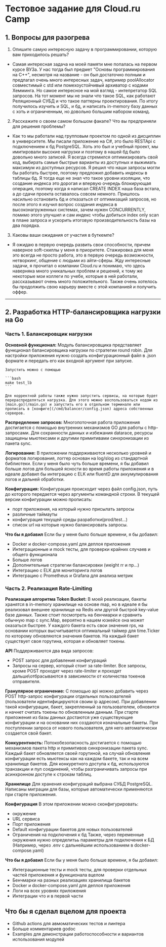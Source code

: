 # Тестовое задание для Cloud.ru Camp


## 1. Вопросы для разогрева

1. Опишите самую интересную задачу в программировании, которую вам приходилось решать?

- Самая интересная задача на моей памяти мне попалась на первом курсе ВУЗа. У нас тогда был предмет "Основы программирования на С++", несмотря на название - он был достаточно полным и предлагал очень много интересных задач, например poolAllocator совместимый с std или помехоустойчивый архиватор с кодами Хемминга. Но самое интересное на мой взгляд - интепретатор SQL запросов. На тот момент мы не знали что такое SQL, как работают Реляционный СУБД и что такое паттерны проектирования. По итогу получилось изучить и SQL, и бд, и написать in-memory базу данных с хоть и ограниченным, но довольно большим набором команд.


2. Расскажите о своем самом большом факапе? Что вы предприняли для решения проблемы?

-  Как то мы работали над групповым проектом по одной из дисциплин в университете. Мы писали приложение на C#, это было RESTApi с подключением к бд PostgreSQL. Хоть это был и учебный проект, мы имитировали высокие нагрузки и поэтому в нашей бд было довольно много записей. Я всегда стремился оптимизировать свой код, выбирать самые быстрые варианты из доступных и выжимать максимум из доступных ресурсов. Я решил что наши запросы могли бы работать быстрее, поэтому предложил добавить индексы в таблицы бд. Я тогда еще не знал что такое уровни изоляции, что создание индекса это дорогая и впервую очередь блокирующая операция, поэтому когда я написал CREATE INDEX наша база встала, а до сдачи проекта оставалось совсем немного. Пришлось насильно остановить бд и отказаться от оптимизаций запросов, но после этого я изучил вопрос создания индекса в высоконагруженных системах, зачем нужен CONCURRENTLY, помимо этого улучшил и сам индекс чтобы добиться index only scan в плане запроса и ускорить итоговую производительность базы на два порядка.

3. Каковы ваши ожидания от участия в буткемпе?

- Я ожидаю в первую очередь развить свои способности, причем наверное soft-скиллы у меня в приоритете. Стажировка для меня это всегда не просто работа, это в первую очередь возможности, нетворкинг, общение с людьми из айти-сферы. Жду интересные задачи, я прочитал о компании Cloud.ru и понимаю, что здесь наверняка много уникальных проблем и решений, к тому же некоторые мои коллеги по учебе, которые в ней работали, рассказывают очень много положительного. Также очень хотелось бы продолжить свою карьеру вместе с этой компанией и получить оффер.

---

## 2. Разработка HTTP-балансировщика нагрузки на Go
### Часть 1. Балансировщик нагрузки
**Основной функционал:**
    Модуль балансировщика представляет функционал балансировщика нагрузки по стратегии round robin.
    Для настройки приложения нужно создать конфигурационный файл в .json формате и передать его как входной аргумент при запуске.

    Запустить можно с помощью

    ```bash
    make test_lb
    ```

    Для корректной работы также нужно запустить сервисы, на которые будет перераспределяться нагрузка. Для этого можно воспользоваться кодом из [main.go](/main.go) и запустить его в отдельном терминале или прописать в [конфиге](/cmd/balancer/config.json) адреса собственных серверов.

**Распределение запросов:**
    Многопоточная работа приложения достигается с помощью внутренних механизмов GO для работы с http-запросами. Для сохранности данных и избежания datarace, ресурсы защищены мьютексами и другими примитивами синхронизации из пакета sync.

**Логирование:**
    В приложении поддерживаются несколько уровней и форматов логирования, логгер основан на log/slog из стандартной библиотеки. 
    Если у меня было чуть больше времени, я бы добавил больше логов для большей ясности во время работы приложения и в идеале добавил бы интеграцию с ELK или fluentD для аккумулирования логов и дальней обработки.

**Конфигурация:**
Конфигурация происходит через файл config.json, путь до которого передается через аргументы командной строки. 
В текущей версии конфигурации можно прописать:
- порт приложения, на который нужно присылать запросы 
- различные таймауты 
- конфигурация текущей среды разработки(prod/test...)
- список url на которые нужно балансировать запросы.

**Что бы я добавил**
Если бы у меня было больше времени, я бы добавил:
- Docker и docker-compose.yaml для деплоя приложения
- Интеграционные и mock тесты, для проверки крайних случаев и общего функционала
- Больше логов
- Дополнительные стратегии балансировки (weight rr и пр...)
- Интеграцию с ELK для мониторинга логов
- Интеграцию с Prometheus и Grafana для анализа метрик


### Часть 2. Реализация Rate-Limiting
**Реализация алгоритма Token Bucket:**
В моей реализации, бакеты хранятся в in-memory хранилище на основе map, но в идеале я бы реализовал внешнее хранилище на Redis или другой быстрой key-value базе данных. Также стоит посмотреть на бенчмарки и сравнить обычную map с sync.Map, вероятно в нашем юзкейсе она может оказаться быстрее. 
У каждого бакета есть свои значения rps, на основании которых высчитывается оптимальный таймер для time.Ticker по которому обновляются значения бакетов. На каждый бакет существует своя горутина, которая и обновляет токены.

**API**
Поддерживаются два вида запросов: 
- POST запрос для добавления конфигураций
- Запросы на сервер, который стоит за rate-limiter. 
Все запросы, кроме POST проходят через rate-limiter и проходят дальше\отбрасываются в зависимости от количества токенов отправителя.

**Гранулярное ограничение:**
С помощью api можно добавить через POST http-запрос конфигурации отдельных пользователей (пользователи идентифицируются своим ip адресом). При добавлении такой конфигурации, бакет, закрепленный за пользователем, обновится и начнет считать токены по обновленным данным.
При старте приложения из базы данных достаются уже существующие конфигурации и на основании них создаются изначальные бакеты. При поступлении запроса от нового пользователя, для него автоматически создается свой бакет.

**Конкурентность:**
Потокобезопасность достигается с помощью механизмов пакета http и примитивов синхронизации пакета sync. Каждый бакет обновляется своей горутиной, на случай обновления конфигурации есть мьютексы как на каждом бакете, так и на всем хранилище бакетов.
Для конкуретного доступа к бд, используются транзакции и пул соединений, чтобы разграничивать запросы при асинхронном доступе к строкам таблиц.

**Хранилище**
Для хранения конфигураций выбрана СУБД PostgreSQL.
Написаны миграции для базы, которые автоматически применяются при старте приложения.


**Конфигурация**
В этом приложении можно сконфигурировать:
- окружение
- URL сервиса
- Порт приложения
- Default конфигурации бакетов для новых пользователей
- Ограничения на подключения к бд
Также, через переменные окружения нужно определитьь параметры для подключения к БД (Например, через .env с дальнейшим использованием в docker-compose.yaml)

**Что бы я добавил**
Если бы у меня было больше времени, я бы добавил:
- Интеграционные тесты и mock тесты, для проверки отдельных частей приложения и функционала вцелом
- Бенчмарки на разных реализациях хранилища бакетов
- Docker и docker-compose.yaml для деплоя приложения
- Логи на всех уровнях приложения
- Интеграции что и в первой части


## Что бы я сделал вцелом для проекта
- Github actions для авмоматических тестов и линтера
- Больше комментариев godoc
- Examples для демонстрации работоспособности и вариантов использования модулей


